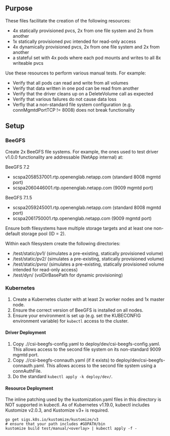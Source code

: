 ## Purpose

These files facilitate the creation of the following resources:
* 4x statically provisioned pvcs, 2x from one file system and 2x from another
* 1x statically provisioned pvc intended for read-only access
* 4x dynamically provisioned pvcs, 2x from one file system and 2x from another
* a stateful set with 4x pods where each pod mounts and writes to all 8x 
  writeable pvcs

Use these resources to perform various manual tests. For example:
* Verify that all pods can read and write from all volumes
* Verify that data written in one pod can be read from another
* Verify that the driver cleans up on a DeleteVolume call as expected
* Verify that various failures do not cause data loss
* Verfiy that a non-standard file system configuration (e.g. 
  connMgmtdPortTCP != 8008) does not break functionality

## Setup

### BeeGFS

Create 2x BeeGFS file systems. For example, the ones used to test driver v1.0.0 
functionality are addressable (NetApp internal) at:

BeeGFS 7.2
* scspa2058537001.rtp.openenglab.netapp.com (standard 8008 mgmtd port)
* scspa2060446001.rtp.openenglab.netapp.com (9009 mgmtd port)

BeeGFS 7.1.5
* scspa2059245001.rtp.openenglab.netapp.com (standard 8008 mgmtd port)
* scspa2061750001.rtp.openenglab.netapp.com (9009 mgmtd port)

Ensure both filesystems have multiple storage targets and at least one 
non-default storage pool (ID = 2).

Within each filesystem create the following directories:
* /test/static/pv1/ (simulates a pre-existing, statically provisioned volume)
* /test/static/pv2/ (simulates a pre-existing, statically provisioned volume)
* /test/static/pvro/ (simulates a pre-existing, statically provisioned volume 
  intended for read-only access)
* /test/dyn/ (volDirBasePath for dynamic provisioning)

### Kubernetes

1. Create a Kubernetes cluster with at least 2x worker nodes and 1x master node. 
1. Ensure the correct version of BeeGFS is installed on all nodes.
1. Ensure your environment is set up (e.g. set the KUBECONFIG environment 
   variable) for `kubectl` access to the cluster.

#### Driver Deployment

1. Copy ./<overlay>/csi-beegfs-config.yaml to deploy/dev/csi-beegfs-config.yaml. 
   This allows access to the second file system on its non-standard 9009 mgmtd 
   port. 
1. Copy ./<overlay>/csi-beegfs-connauth.yaml (if it exists) to 
   deploy/dev/csi-beegfs-connauth.yaml. This allows access to the second file 
   system using a connAuthFile.
1. Do the standard `kubectl apply -k deploy/dev/`.

#### Resource Deployment

The inline patching used by the kustomization.yaml files in this directory is 
NOT supported in kubectl. As of Kubernetes v1.19.0, kubectl includes Kustomize 
v2.0.3, and Kustomize v3+ is required.

```
go get sigs.k8s.io/kustomize/kustomize/v3
# ensure that your path includes #GOPATH/bin
kustomize build test/manual/<overlay> | kubectl apply -f -
```